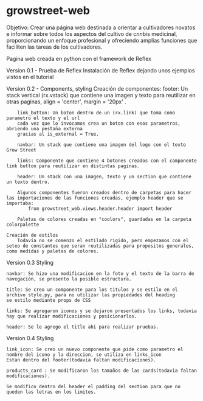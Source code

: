 # growstreet-web

Objetivo: Crear una página web destinada a orientar a cultivadores novatos e informar sobre todos los aspectos del cultivo de c*nn*bis medicinal, proporcionando un enfoque profesional y ofreciendo amplias funciones que faciliten las tareas de los cultivadores.

Pagina web creada en python con el framework de Reflex

Version 0.1 - Prueba de Reflex
    Instalación de Reflex dejando unos ejemplos vistos en el tutorial

Version 0.2 - Components, styling
    Creación de componentes:
        footer: Un stack vertical (rx.vstack) que contiene una imagen y texto para reutilizar en otras paginas,  align = 'center', 
                        margin = '20px' .

        link_button: Un boton dentro de un (rx.link) que toma como parametro el texto y el url
        cada vez que lo invocamos crea un boton con esos parametros, abriendo una pestaña externa
        gracias al is_external = True.

        navbar: Un stack que contiene una imagen del logo con el texto Grow Street

        links: Componente que contiene 4 botones creados con el componente link button para reutilizar en distintas paginas.

        header: Un stack con una imagen, texto y un section que contiene un texto dentro.

        Algunos componentes fueron creados dentro de carpetas para hacer las importaciones de las funciones creadas, ejemplo header que se importaba:
            from growstreet_web.views.header.header import header

        Paletas de colores creadas en "coolors", guardadas en la carpeta colorpalette

    Creación de estilos
        Todavía no se comenzo el estilado rigido, pero empezamos con el seteo de constantes que seran reutilizadas para propositos generales, como medidas y paletas de colores.

Version 0.3 Styling

    navbar: Se hizo una modificacion en la foto y el texto de la barra de navegación, se presento la posible estructura.
    
    title: Se creo un componente para los titulos y se estilo en el
    archivo style.py, para no utilizar las propiedades del heading
    se estilo mediante props de CSS

    links: Se agregaron iconos y se dejaron presentados los links, todavia hay que realizar modificaciones y posicionarlos.

    header: Se le agrego el title ahi para realizar pruebas.

Version 0.4 Styling

    link_icon: Se creo un nuevo componente que pide como parametro el nombre del icono y la direccion, se utiliza en links_icon
    Estan dentro del footer(todavia faltan modificaciones).

    products_card : Se modificaron los tamaños de las cards(todavia faltan modificaciones).

    Se modifico dentro del header el padding del section para que no queden las letras en los limites.

    

    

    
